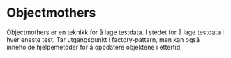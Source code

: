 # Objectmothers
Objectmothers er en teknikk for å lage testdata. I stedet for å lage testdata i hver eneste test. Tar utgangspunkt i factory-pattern, men kan også inneholde hjelpemetoder for å oppdatere objektene i ettertid.

